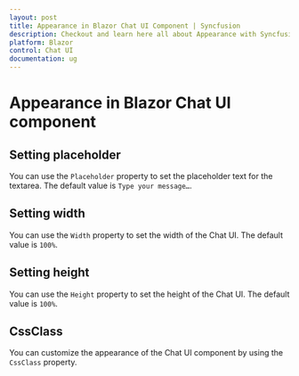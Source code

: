 ```yaml
---
layout: post
title: Appearance in Blazor Chat UI Component | Syncfusion
description: Checkout and learn here all about Appearance with Syncfusion Blazor Chat UI component in Blazor Server App and Blazor WebAssembly App.
platform: Blazor
control: Chat UI
documentation: ug
---
```


# Appearance in Blazor Chat UI component

## Setting placeholder

You can use the `Placeholder` property to set the placeholder text for the textarea. The default value is `Type your message…`.

## Setting width

You can use the `Width` property to set the width of the Chat UI. The default value is `100%`.

## Setting height

You can use the `Height` property to set the height of the Chat UI. The default value is `100%`.

## CssClass

You can customize the appearance of the Chat UI component by using the `CssClass` property.
